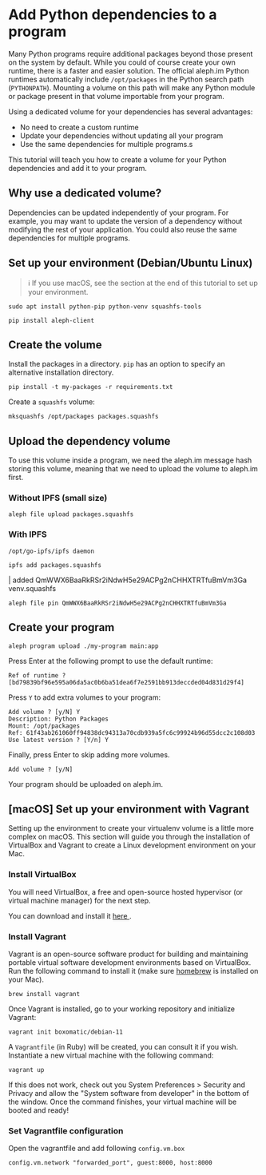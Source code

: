 # Add Python dependencies to a program

Many Python programs require additional packages beyond those present on the system by default.
While you could of course create your own runtime, there is a faster and easier solution.
The official aleph.im Python runtimes automatically include `/opt/packages` in the Python search path (`PYTHONPATH`). Mounting a volume on this path will make any Python module or package present in that volume importable from your program.

Using a dedicated volume for your dependencies has several advantages:

- No need to create a custom runtime
- Update your dependencies without updating all your program
- Use the same dependencies for multiple programs.s

This tutorial will teach you how to create a volume for your Python dependencies
and add it to your program.

## Why use a dedicated volume?

Dependencies can be updated independently of your program.
For example, you may want to update the version of a dependency without modifying the rest of your application.
You could also reuse the same dependencies for multiple programs.

## Set up your environment (Debian/Ubuntu Linux)

> ℹ If you use macOS, see the section at the end of this tutorial to set up your environment.

```shell
sudo apt install python-pip python-venv squashfs-tools
```

```shell
pip install aleph-client
```

## Create the volume

Install the packages in a directory. `pip` has an option to specify an alternative installation directory.

```shell
pip install -t my-packages -r requirements.txt
```

Create a `squashfs` volume:

```shell
mksquashfs /opt/packages packages.squashfs
```

## Upload the dependency volume

To use this volume inside a program, we need the aleph.im message hash storing
this volume, meaning that we need to upload the volume to aleph.im first.

### Without IPFS (small size)

```shell
aleph file upload packages.squashfs
```

### With IPFS
```shell
/opt/go-ipfs/ipfs daemon
```

```shell
ipfs add packages.squashfs
```
| added QmWWX6BaaRkRSr2iNdwH5e29ACPg2nCHHXTRTfuBmVm3Ga venv.squashfs

```shell
aleph file pin QmWWX6BaaRkRSr2iNdwH5e29ACPg2nCHHXTRTfuBmVm3Ga
```

## Create your program

```shell
aleph program upload ./my-program main:app
```

Press Enter at the following prompt to use the default runtime:
```
Ref of runtime ? [bd79839bf96e595a06da5ac0b6ba51dea6f7e2591bb913deccded04d831d29f4]
```

Press `Y` to add extra volumes to your program:
``` 
Add volume ? [y/N] Y
Description: Python Packages
Mount: /opt/packages
Ref: 61f43ab261060ff94838dc94313a70cdb939a5fc6c99924b96d55dcc2c108d03
Use latest version ? [Y/n] Y
```

Finally, press Enter to skip adding more volumes.
```shell
Add volume ? [y/N]
```

Your program should be uploaded on aleph.im.

## [macOS] Set up your environment with Vagrant

Setting up the environment to create your virtualenv volume is a little more complex on macOS.
This section will guide you through the installation of VirtualBox and Vagrant to create a Linux
development environment on your Mac.

### Install VirtualBox
You will need VirtualBox, a free and open-source hosted hypervisor (or virtual machine manager) for the next step.

You can download and install it <a href="https://www.virtualbox.org/wiki/Downloads">here </a>.

### Install Vagrant
Vagrant is an open-source software product for building and maintaining portable virtual software development 
environments based on VirtualBox.
Run the following command to install it (make sure [homebrew](https://brew.sh) is installed on your Mac).

```shell
brew install vagrant
```

Once Vagrant is installed, go to your working repository and initialize Vagrant:

```shell
vagrant init boxomatic/debian-11
```

A `Vagrantfile` (in Ruby) will be created, you can consult it if you wish.
Instantiate a new virtual machine with the following command:

```shell
vagrant up
```

If this does not work, check out you System Preferences > Security and Privacy and allow 
the "System software from developer" in the bottom of the window.
Once the command finishes, your virtual machine will be booted and ready!

### Set Vagrantfile configuration

Open the vagrantfile and add following `config.vm.box`

```shell
config.vm.network "forwarded_port", guest:8000, host:8000
```
